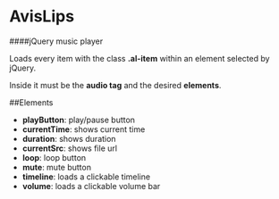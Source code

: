 # AvisLips
####jQuery music player

Loads every item with the class **.al-item** within an element selected by jQuery.

Inside it must be the **audio tag** and the desired **elements**.

##Elements
  - **playButton**: play/pause button
  - **currentTime**: shows current time
  - **duration**: shows duration
  - **currentSrc**: shows file url
  - **loop**: loop button
  - **mute**: mute button
  - **timeline**: loads a clickable timeline
  - **volume**: loads a clickable volume bar
